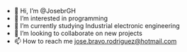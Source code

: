 - 👋 Hi, I’m @JosebrGH
- 👀 I’m interested in programming
- 🌱 I’m currently studying Industrial electronic engineering
- 💞️ I’m looking to collaborate on new projects
- 📫 How to reach me jose.bravo.rodriguez@hotmail.com

<!---
JosebrGH/JosebrGH is a ✨ special ✨ repository because its `README.md` (this file) appears on your GitHub profile.
You can click the Preview link to take a look at your changes.
--->
